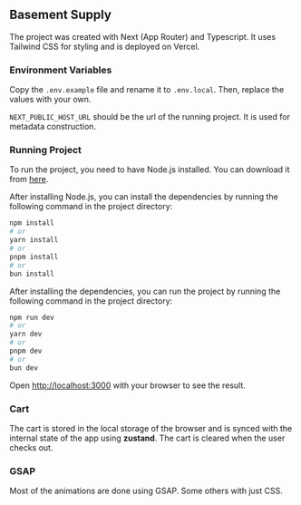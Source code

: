 ## Basement Supply

The project was created with Next (App Router) and Typescript. It uses Tailwind CSS for styling and is deployed on Vercel.


### Environment Variables

Copy the `.env.example` file and rename it to `.env.local`. Then, replace the values with your own.

`NEXT_PUBLIC_HOST_URL` should be the url of the running project. It is used for metadata construction.

### Running Project

To run the project, you need to have Node.js installed. You can download it from [here](https://nodejs.org/en/download/).

After installing Node.js, you can install the dependencies by running the following command in the project directory:

```bash
npm install
# or
yarn install
# or
pnpm install
# or
bun install
```

After installing the dependencies, you can run the project by running the following command in the project directory:

```bash
npm run dev
# or
yarn dev
# or
pnpm dev
# or
bun dev
```

Open [http://localhost:3000](http://localhost:3000) with your browser to see the result.

### Cart

The cart is stored in the local storage of the browser and is synced with the internal state of the app using **zustand**. The cart is cleared when the user checks out.

### GSAP

Most of the animations are done using GSAP. Some others with just CSS.